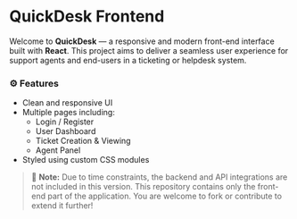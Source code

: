 # QuickDesk Frontend

Welcome to **QuickDesk** — a responsive and modern front-end interface built with **React**. This project aims to deliver a seamless user experience for support agents and end-users in a ticketing or helpdesk system.

### ⚙️ Features
- Clean and responsive UI
- Multiple pages including:
  - Login / Register
  - User Dashboard
  - Ticket Creation & Viewing
  - Agent Panel
- Styled using custom CSS modules

> 🚧 **Note:** Due to time constraints, the backend and API integrations are not included in this version. This repository contains only the front-end part of the application. You are welcome to fork or contribute to extend it further!